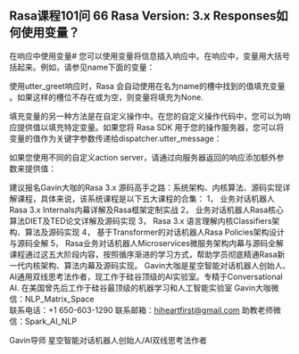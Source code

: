 ## Rasa课程101问 66 Rasa  Version: 3.x  Responses如何使用变量？
在响应中使用变量#
您可以使用变量将信息插入响应中。在响应中，变量用大括号括起来。例如，请参见name下面的变量：

使用utter_greet响应时，Rasa 会自动使用在名为name的槽中找到的值填充变量 。如果这样的槽位不存在或为空，则变量将填充为None.

填充变量的另一种方法是在自定义操作中。在您的自定义操作代码中，您可以为响应提供值以填充特定变量。如果您将 Rasa SDK 用于您的操作服务器，您可以将变量的值作为关键字参数传递给dispatcher.utter_message：

如果您使用不同的自定义action server，请通过向服务器返回的响应添加额外参数来提供值：


建议报名Gavin大咖的Rasa 3.x 源码高手之路：系统架构、内核算法、源码实现详解课程，具体来说，该系统课程是以下五大课程的合集：
1，    业务对话机器人Rasa 3.x Internals内幕详解及Rasa框架定制实战
2，    业务对话机器人Rasa核心算法DIET及TED论文详解及源码实现
3，    Rasa 3.x 语言理解内核Classifiers架构、算法及源码实现
4，    基于Transformer的对话机器人Rasa Policies架构设计与源码全解
5，    Rasa业务对话机器人Microservices微服务架构内幕与源码全解
课程通过这五大阶段内容，按照循序渐进的学习方式，帮助学员彻底精通Rasa新一代内核架构、算法内幕及源码实现。
Gavin大咖是星空智能对话机器人创始人、AI通用双线思考法作者，现工作于硅谷顶级的AI实验室。专精于Conversational AI. 在美国曾先后工作于硅谷最顶级的机器学习和人工智能实验室 
Gavin大咖微信：NLP_Matrix_Space  
联系电话：+1 650-603-1290
联系邮箱：hiheartfirst@gmail.com
助教老师微信：Spark_AI_NLP  



Gavin导师
星空智能对话机器人创始人/AI双线思考法作者
